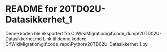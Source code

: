 # README for 20TD02U-Datasikkerhet_1
Denne koden ble eksportert fra C:\WikiMigration\git\code_dump\20TD02U-Datasikkerhet.md
Link til denne koden: C:\WikiMigration\git\code_repo\Python\20TD02U-Datasikkerhet_1.py
